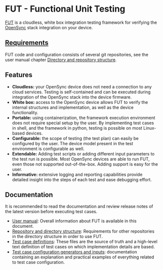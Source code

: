 # FUT - Functional Unit Testing

[FUT](https://opensync.atlassian.net/wiki/spaces/OCC/pages/39920206446/Functional+Unit+Testing+FUT) is a cloudless,
white box integration testing framework for verifying the [OpenSync](https://opensync.atlassian.net/wiki/spaces/OCC)
stack integration on your device.

## [Requirements](./doc/user_manual.md#Requirements)

FUT code and configuration consists of several git repositories, see the user manual chapter [Directory and repository
structure](./doc/user_manual.md#Directory-and-repository-structure).

## Features

* **Cloudless:** your OpenSync device does not need a connection to any cloud services. Testing is self-contained and
  can be executed during integration of the OpenSync stack into the device firmware.
* **White box:** access to the OpenSync device allows FUT to verify the internal structures and implementation, as well
  as the device functionality.
* **Portable:** using containerization, the framework execution environment does not require special setup by the user.
  By implementing test cases in shell, and the framework in python, testing is possible on most Linux-based devices.
* **Configurable:** the scope of testing (the test plan) can easily be configured by the user. The device model present
  in the test environment is configurable as well.
* **Extendable:** Adding test scripts or adding different input parameters to the test run is possible. Most OpenSync
  devices are able to run FUT, even those not supported out-of-the-box. Adding support is easy for the user.
* **Informative:** extensive logging and reporting capabilities provide detailed insight into the steps of each test and
  ease debugging effort.

## Documentation

It is recommended to read the documentation and review release notes of the latest version before executing test cases.

* [User manual](./doc/user_manual.md): Overall information about FUT is available in this document.
* [Repository and directory structure](./doc/repository_structure.md): Requirements for other repositories in the
  directory structure in order to use FUT.
* [Test case definitions](./doc/definitions/): These files are the source of truth and a high-level text definition of
  test cases on which implementation details are based.
* [Test case configuration generators and inputs](./doc/test_case_configuration_generators_and_inputs.md): documentation
  containing an explanation and practical examples of everything related to test case configuration.
